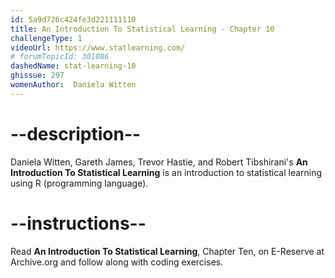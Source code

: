 ```yaml
---
id: 5a9d726c424fe3d221111110
title: An Introduction To Statistical Learning - Chapter 10
challengeType: 1
videoUrl: https://www.statlearning.com/
# forumTopicId: 301086
dashedName: stat-learning-10
ghissue: 297
womenAuthor:  Daniela Witten
---
```


# --description--

Daniela Witten, Gareth James, Trevor Hastie, and Robert Tibshirani's __An Introduction To Statistical Learning__ is an introduction to statistical learning using R (programming language).

# --instructions--

Read __An Introduction To Statistical Learning__, Chapter Ten, on E-Reserve at Archive.org and follow along with coding exercises. 